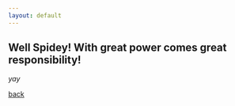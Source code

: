 ```yaml
---
layout: default
---
```


<h2>Well Spidey! With great power comes great responsibility!</h2>

_yay_

[back](./)
